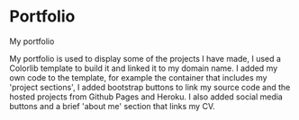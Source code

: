 # Portfolio
My portfolio

My portfolio is used to display some of the projects I have made, I used a Colorlib template to build it and linked it to my domain name. 
I added my own code to the template, for example the container that includes my 'project sections', I added bootstrap buttons to link my source code and the hosted projects from Github Pages and Heroku. I also added social media buttons and a brief 'about me' section that links my CV.
